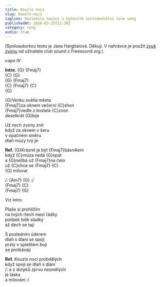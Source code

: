 ```yaml
---
title: Kouzlo nocí
slug: kouzlo-noci
tagline: Roztomile naivní a kýčovitě sentimentální love song
publishedAt: 2016-03-25T21:30Z
category: song
audio: true
---
```

(Spoluautorkou textu je Jana Hargitaiová. Děkuji. V nahrávce je použit [zvuk zvonu](https://www.freesound.org/people/club%20sound/sounds/106544/) od uživatele club sound z Freesound.org.)

_capo IV_

**Intro.** {G} {Fmaj7} \
{C} {G} \
{G} {Fmaj7} \
{C} {Fmaj7} {C} \
{G}

{G}Venku světla města \
{Fmaj7}za oknem večerní {C}shon \
{Fmaj7}vedle z kostela {C}zvon \
desetkrát {G}bije

Už nech zvony znít \
když za oknem v šeru \
v opačném směru \
dlaň múzy tvý je

**Ref.** {G}Krásné je být {Fmaj7}básníkem \
když {C}múza nedá {G}spát \
a {G}nelíbá už {Fmaj7}na čelo \
už {C}chce se {Fmaj7} {C} \
{G} milovat

/: {Am7} {G} :/ \
{Fmaj7} {C} \
{Fmaj7} {G}

Viz intro.

Plaše si prohlížím \
na tvých rtech mezi řádky \
polibek tolik sladký \
až dech se tají

S posledním úderem \
dlaň s dlaní se spojí \
prsty v spletitém boji \
se protkávají

**Ref.** Kouzlo nocí probdělých \
když spojí se dlaň s dlaní \
/: a z dotyků zprvu nesmělých \
je láska \
a milování :/
